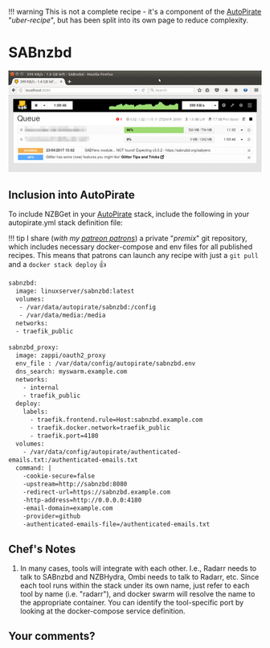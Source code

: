 !!! warning
    This is not a complete recipe - it's a component of the [AutoPirate](/recipies/autopirate/start/) "_uber-recipe_", but has been split into its own page to reduce complexity.

# SABnzbd

![SABNZBD Screenshot](../../images/sabnzbd.png)

## Inclusion into AutoPirate

To include NZBGet in your [AutoPirate](/recipies/autopirate/start/) stack, include the following in your autopirate.yml stack definition file:

!!! tip
        I share (_with my [patreon patrons](https://www.patreon.com/funkypenguin)_) a private "_premix_" git repository, which includes necessary docker-compose and env files for all published recipes. This means that patrons can launch any recipe with just a ```git pull``` and a ```docker stack deploy``` 👍

````
sabnzbd:
  image: linuxserver/sabnzbd:latest
  volumes:
   - /var/data/autopirate/sabnzbd:/config
   - /var/data/media:/media
  networks:
  - traefik_public

sabnzbd_proxy:
  image: zappi/oauth2_proxy
  env_file : /var/data/config/autopirate/sabnzbd.env
  dns_search: myswarm.example.com
  networks:
    - internal
    - traefik_public
  deploy:
    labels:
      - traefik.frontend.rule=Host:sabnzbd.example.com
      - traefik.docker.network=traefik_public
      - traefik.port=4180
  volumes:
    - /var/data/config/autopirate/authenticated-emails.txt:/authenticated-emails.txt
  command: |
    -cookie-secure=false
    -upstream=http://sabnzbd:8080
    -redirect-url=https://sabnzbd.example.com
    -http-address=http://0.0.0.0:4180
    -email-domain=example.com
    -provider=github
    -authenticated-emails-file=/authenticated-emails.txt
````



## Chef's Notes

1. In many cases, tools will integrate with each other. I.e., Radarr needs to talk to SABnzbd and NZBHydra, Ombi needs to talk to Radarr, etc. Since each tool runs within the stack under its own name, just refer to each tool by name (i.e. "radarr"), and docker swarm will resolve the name to the appropriate container. You can identify the tool-specific port by looking at the docker-compose service definition.

## Your comments?
